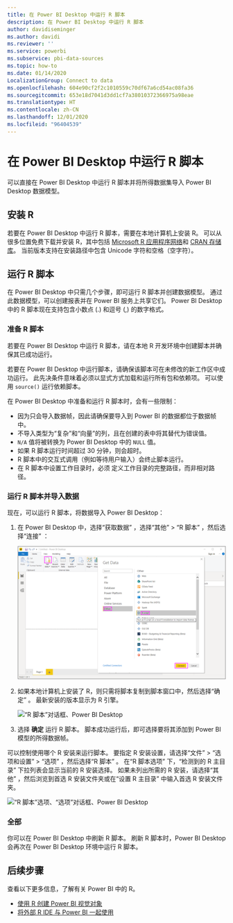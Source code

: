 ```yaml
---
title: 在 Power BI Desktop 中运行 R 脚本
description: 在 Power BI Desktop 中运行 R 脚本
author: davidiseminger
ms.author: davidi
ms.reviewer: ''
ms.service: powerbi
ms.subservice: pbi-data-sources
ms.topic: how-to
ms.date: 01/14/2020
LocalizationGroup: Connect to data
ms.openlocfilehash: 604e90cf2f2c1010559c70df67a6cd54ac08fa36
ms.sourcegitcommit: 653e18d7041d3dd1cf7a38010372366975a98eae
ms.translationtype: HT
ms.contentlocale: zh-CN
ms.lasthandoff: 12/01/2020
ms.locfileid: "96404539"
---
```

# <a name="run-r-scripts-in-power-bi-desktop"></a>在 Power BI Desktop 中运行 R 脚本

可以直接在 Power BI Desktop 中运行 R 脚本并将所得数据集导入 Power BI Desktop 数据模型。

## <a name="install-r"></a>安装 R

若要在 Power BI Desktop 中运行 R 脚本，需要在本地计算机上安装 R。 可以从很多位置免费下载并安装 R，其中包括 [Microsoft R 应用程序网络](https://mran.revolutionanalytics.com/download/)和 [CRAN 存储库](https://cran.r-project.org/bin/windows/base/)。 当前版本支持在安装路径中包含 Unicode 字符和空格（空字符）。

## <a name="run-r-scripts"></a>运行 R 脚本

在 Power BI Desktop 中只需几个步骤，即可运行 R 脚本并创建数据模型。 通过此数据模型，可以创建报表并在 Power BI 服务上共享它们。 Power BI Desktop 中的 R 脚本现在支持包含小数点 (.) 和逗号 (,) 的数字格式。

### <a name="prepare-an-r-script"></a>准备 R 脚本

若要在 Power BI Desktop 中运行 R 脚本，请在本地 R 开发环境中创建脚本并确保其已成功运行。

若要在 Power BI Desktop 中运行脚本，请确保该脚本可在未修改的新工作区中成功运行。 此先决条件意味着必须以显式方式加载和运行所有包和依赖项。 可以使用 `source()` 运行依赖脚本。

在 Power BI Desktop 中准备和运行 R 脚本时，会有一些限制：

* 因为只会导入数据帧，因此请确保要导入到 Power BI 的数据都位于数据帧中。
* 不导入类型为“复杂”和“向量”的列，且在创建的表中将其替代为错误值。
* `N/A` 值将被转换为 Power BI Desktop 中的 `NULL` 值。
* 如果 R 脚本运行时间超过 30 分钟，则会超时。
* R 脚本中的交互式调用（例如等待用户输入）会终止脚本运行。
* 在 R 脚本中设置工作目录时，必须  定义工作目录的完整路径，而非相对路径。

### <a name="run-your-r-script-and-import-data"></a>运行 R 脚本并导入数据

现在，可以运行 R 脚本，将数据导入 Power BI Desktop：

1. 在 Power BI Desktop 中，选择“获取数据”  ，选择“其他”   > “R 脚本”  ，然后选择“连接”  ：

    ![连接到 R 脚本、其他类别、“获取数据”对话框、Power BI Desktop](media/desktop-r-scripts/r-scripts-1.png)

2. 如果本地计算机上安装了 R，则只需将脚本复制到脚本窗口中，然后选择“确定”  。 最新安装的版本显示为 R 引擎。

    ![“R 脚本”对话框、Power BI Desktop](media/desktop-r-scripts/r-scripts-2.png)

3. 选择 **确定** 运行 R 脚本。 脚本成功运行后，即可选择要将其添加到 Power BI 模型的所得数据帧。

可以控制使用哪个 R 安装来运行脚本。 要指定 R 安装设置，请选择“文件”   > “选项和设置”   > “选项”  ，然后选择“R 脚本”  。 在“R 脚本选项”  下，“检测到的 R 主目录”  下拉列表会显示当前的 R 安装选择。 如果未列出所需的 R 安装，请选择“其他”  ，然后浏览到首选 R 安装文件夹或在“设置 R 主目录”  中输入首选 R 安装文件夹。

![“R 脚本”选项、“选项”对话框、Power BI Desktop](media/desktop-r-scripts/r-scripts-4.png)

### <a name="refresh"></a>全部

你可以在 Power BI Desktop 中刷新 R 脚本。 刷新 R 脚本时，Power BI Desktop 会再次在 Power BI Desktop 环境中运行 R 脚本。

## <a name="next-steps"></a>后续步骤

查看以下更多信息，了解有关 Power BI 中的 R。

* [使用 R 创建 Power BI 视觉对象](../create-reports/desktop-r-visuals.md)
* [将外部 R IDE 与 Power BI 一起使用](desktop-r-ide.md)
